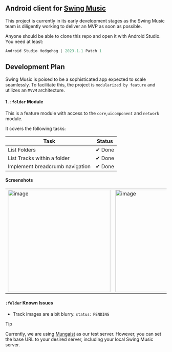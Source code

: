 ## Android client for [Swing Music](https://github.com/swing-opensource/swingmusic)

This project is currently in its early development stages as the Swing Music team is diligently working to deliver an MVP as soon as possible.

Anyone should be able to clone this repo and open it with Android Studio. You need at least:

```kt
Android Studio Hedgehog | 2023.1.1 Patch 1
```
## Development Plan

Swing Music is poised to be a sophisticated app expected to scale seamlessly. To facilitate this, the project is `modularized by feature` and utilizes an `MVVM` architecture.

#### 1. `:folder` Module

This is a feature module with access to the `core`,`uicomponent` and `network` module.

It covers the following tasks:

| Task                               | Status |
|------------------------------------|--------|
| List Folders                       | ✔ Done |
| List Tracks within a folder        | ✔ Done |
| Implement breadcrumb navigation    | ✔ Done |

#### Screenshots

<table>
  <tr>
    <td>
      <img src="https://github.com/swing-opensource/android/assets/54077752/3ff804e0-9a06-4352-8bb0-463e7e1c3bbf" width="320" alt="image" />
    </td>
    <td>
      <img src="https://github.com/swing-opensource/android/assets/54077752/2ff2a86c-c1ad-4dd1-901a-e18b4103b420" width="320" alt="image" />
    </td>
  </tr>
</table>

#### `:folder` Known Issues
- Track images are a bit blurry. `status:` `PENDING`

> [!TIP]
> Currently, we are using [Mungaist](https://music.mungaist.com/) as our test server. However, you can set the base URL to your desired server, including your local Swing Music server.

